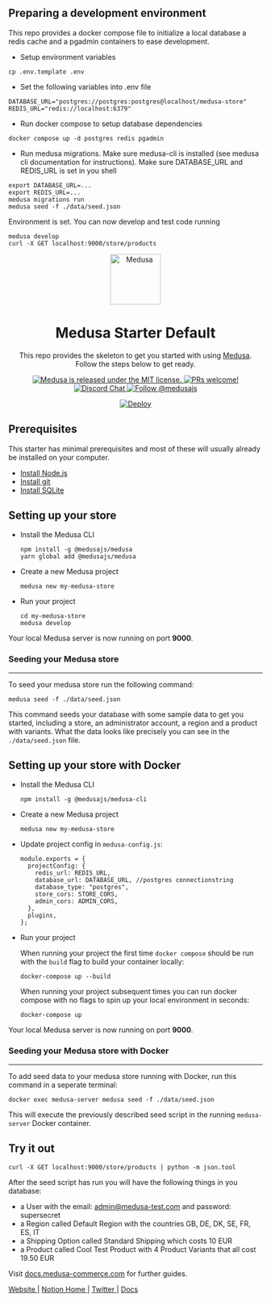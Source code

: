## Preparing a development environment
This repo provides a docker compose file to initialize a local database a redis cache and a pgadmin containers to ease development.
 - Setup environment variables
```
cp .env.template .env
```
 - Set the following variables into .env file
 ```
DATABASE_URL="postgres://postgres:postgres@localhost/medusa-store" 
REDIS_URL="redis://localhost:6379"
```
 - Run docker compose to setup database dependencies
```
docker compose up -d postgres redis pgadmin
```
 - Run medusa migrations. Make sure medusa-cli is installed (see medusa cli documentation for instructions). Make sure DATABASE_URL and REDIS_URL is set in you shell
```
export DATABASE_URL=...
export REDIS_URL=...
medusa migrations run
medusa seed -f ./data/seed.json
```
Environment is set. You can now develop and test code running 
```
medusa develop
curl -X GET localhost:9000/store/products
```

<p align="center">
  <a href="https://www.medusa-commerce.com">
    <img alt="Medusa" src="https://i.imgur.com/USubGVY.png" width="100" />
  </a>
</p>
<h1 align="center">
  Medusa Starter Default
</h1>
<p align="center">
This repo provides the skeleton to get you started with using <a href="https://github.com/medusajs/medusa">Medusa</a>. Follow the steps below to get ready.
</p>
<p align="center">
  <a href="https://github.com/medusajs/medusa/blob/master/LICENSE">
    <img src="https://img.shields.io/badge/license-MIT-blue.svg" alt="Medusa is released under the MIT license." />
  </a>
  <a href="https://github.com/medusajs/medusa/blob/master/CONTRIBUTING.md">
    <img src="https://img.shields.io/badge/PRs-welcome-brightgreen.svg?style=flat" alt="PRs welcome!" />
  </a>
  <a href="https://discord.gg/xpCwq3Kfn8">
    <img src="https://img.shields.io/badge/chat-on%20discord-7289DA.svg" alt="Discord Chat" />
  </a>
  <a href="https://twitter.com/intent/follow?screen_name=medusajs">
    <img src="https://img.shields.io/twitter/follow/medusajs.svg?label=Follow%20@medusajs" alt="Follow @medusajs" />
  </a>
  <p align="center">
    <a href="https://heroku.com/deploy?template=https://github.com/medusajs/medusa-starter-default/tree/feat/deploy-heroku">
      <img src="https://www.herokucdn.com/deploy/button.svg" alt="Deploy">
    </a>
  </p>
</p>

## Prerequisites

This starter has minimal prerequisites and most of these will usually already be installed on your computer.

- [Install Node.js](https://nodejs.org/en/download/)
- [Install git](https://git-scm.com/book/en/v2/Getting-Started-Installing-Git)
- [Install SQLite](https://www.sqlite.org/download.html)

## Setting up your store

- Install the Medusa CLI
  ```
  npm install -g @medusajs/medusa
  yarn global add @medusajs/medusa
  ```
- Create a new Medusa project
  ```
  medusa new my-medusa-store
  ```
- Run your project
  ```
  cd my-medusa-store
  medusa develop
  ```

Your local Medusa server is now running on port **9000**.

### Seeding your Medusa store

---

To seed your medusa store run the following command:

```
medusa seed -f ./data/seed.json
```

This command seeds your database with some sample data to get you started, including a store, an administrator account, a region and a product with variants. What the data looks like precisely you can see in the `./data/seed.json` file.

## Setting up your store with Docker

- Install the Medusa CLI
  ```
  npm install -g @medusajs/medusa-cli
  ```
- Create a new Medusa project
  ```
  medusa new my-medusa-store
  ```
- Update project config in `medusa-config.js`:

  ```
  module.exports = {
    projectConfig: {
      redis_url: REDIS_URL,
      database_url: DATABASE_URL, //postgres connectionstring
      database_type: "postgres",
      store_cors: STORE_CORS,
      admin_cors: ADMIN_CORS,
    },
    plugins,
  };
  ```

- Run your project

  When running your project the first time `docker compose` should be run with the `build` flag to build your container locally:

  ```
  docker-compose up --build
  ```

  When running your project subsequent times you can run docker compose with no flags to spin up your local environment in seconds:

  ```
  docker-compose up
  ```

Your local Medusa server is now running on port **9000**.

### Seeding your Medusa store with Docker

---

To add seed data to your medusa store running with Docker, run this command in a seperate terminal:

```
docker exec medusa-server medusa seed -f ./data/seed.json
```

This will execute the previously described seed script in the running `medusa-server` Docker container.

## Try it out

```
curl -X GET localhost:9000/store/products | python -m json.tool
```

After the seed script has run you will have the following things in you database:

- a User with the email: admin@medusa-test.com and password: supersecret
- a Region called Default Region with the countries GB, DE, DK, SE, FR, ES, IT
- a Shipping Option called Standard Shipping which costs 10 EUR
- a Product called Cool Test Product with 4 Product Variants that all cost 19.50 EUR

Visit [docs.medusa-commerce.com](https://docs.medusa-commerce.com) for further guides.

<p>
  <a href="https://www.medusa-commerce.com">
    Website
  </a> 
  |
  <a href="https://medusajs.notion.site/medusajs/Medusa-Home-3485f8605d834a07949b17d1a9f7eafd">
    Notion Home
  </a>
  |
  <a href="https://twitter.com/intent/follow?screen_name=medusajs">
    Twitter
  </a>
  |
  <a href="https://docs.medusa-commerce.com">
    Docs
  </a>
</p>

